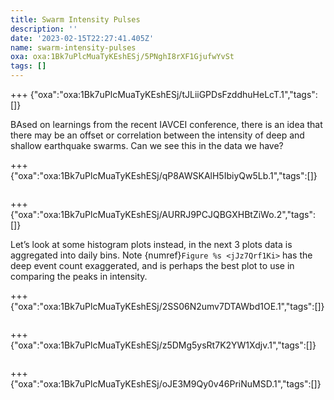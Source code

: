 ```yaml
---
title: Swarm Intensity Pulses
description: ''
date: '2023-02-15T22:27:41.405Z'
name: swarm-intensity-pulses
oxa: oxa:1Bk7uPlcMuaTyKEshESj/5PNghI8rXF1GjufwYvSt
tags: []
---
```


+++ {"oxa":"oxa:1Bk7uPlcMuaTyKEshESj/tJLiiGPDsFzddhuHeLcT.1","tags":[]}

BAsed on learnings from the recent IAVCEI conference, there is an idea that there may be an offset or correlation between the intensity of deep and shallow earthquake swarms. Can we see this in the data we have?

+++ {"oxa":"oxa:1Bk7uPlcMuaTyKEshESj/qP8AWSKAlH5IbiyQw5Lb.1","tags":[]}

```{mdast} swarm-intensity-pulses.mdast.json#TJizBhMBg7
```

+++ {"oxa":"oxa:1Bk7uPlcMuaTyKEshESj/AURRJ9PCJQBGXHBtZiWo.2","tags":[]}

Let’s look at some histogram plots instead, in the next 3 plots data is aggregated into daily bins. Note {numref}`Figure %s <jJz7Qrf1Ki>` has the deep event count exaggerated, and is perhaps the best plot to use in comparing the peaks in intensity.

+++ {"oxa":"oxa:1Bk7uPlcMuaTyKEshESj/2SS06N2umv7DTAWbd1OE.1","tags":[]}

```{mdast} swarm-intensity-pulses.mdast.json#SRyURrOOMt
```

+++ {"oxa":"oxa:1Bk7uPlcMuaTyKEshESj/z5DMg5ysRt7K2YW1Xdjv.1","tags":[]}

```{mdast} swarm-intensity-pulses.mdast.json#QDAybKZtw1
```

+++ {"oxa":"oxa:1Bk7uPlcMuaTyKEshESj/oJE3M9Qy0v46PriNuMSD.1","tags":[]}

```{mdast} swarm-intensity-pulses.mdast.json#hbEvujMDKD
```


